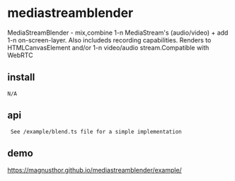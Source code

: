 # mediastreamblender

MediaStreamBlender - mix,combine 1-n MediaStream's (audio/video) + add 1-n on-screen-layer.  Also includeds recording capabilities. 
Renders to HTMLCanvasElement  and/or 1-n video/audio stream.Compatible with WebRTC
## install

    N/A
    
 ## api
 
     See /example/blend.ts file for a simple implementation
 
 
 ## demo
 
https://magnusthor.github.io/mediastreamblender/example/

